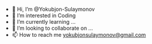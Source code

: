 - 👋 Hi, I’m @Yokubjon-Sulaymonov
- 👀 I’m interested in Coding
- 🌱 I’m currently learning ...
- 💞️ I’m looking to collaborate on ...
- 📫 How to reach me yokubjonsulaymonov@gmail.com

<!---
Yokubjon-Sulaymonov/Yokubjon-Sulaymonov is a ✨ special ✨ repository because its `README.md` (this file) appears on your GitHub profile.
You can click the Preview link to take a look at your changes.
--->
